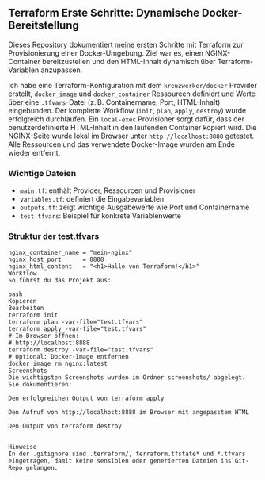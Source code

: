## Terraform Erste Schritte: Dynamische Docker-Bereitstellung

Dieses Repository dokumentiert meine ersten Schritte mit Terraform zur Provisionierung einer Docker-Umgebung. Ziel war es, einen NGINX-Container bereitzustellen und den HTML-Inhalt dynamisch über Terraform-Variablen anzupassen.

Ich habe eine Terraform-Konfiguration mit dem `kreuzwerker/docker` Provider erstellt, `docker_image` und `docker_container` Ressourcen definiert und Werte über eine `.tfvars`-Datei (z. B. Containername, Port, HTML-Inhalt) eingebunden. Der komplette Workflow (`init`, `plan`, `apply`, `destroy`) wurde erfolgreich durchlaufen. Ein `local-exec` Provisioner sorgt dafür, dass der benutzerdefinierte HTML-Inhalt in den laufenden Container kopiert wird. Die NGINX-Seite wurde lokal im Browser unter `http://localhost:8888` getestet. Alle Ressourcen und das verwendete Docker-Image wurden am Ende wieder entfernt.

### Wichtige Dateien

- `main.tf`: enthält Provider, Ressourcen und Provisioner
- `variables.tf`: definiert die Eingabevariablen
- `outputs.tf`: zeigt wichtige Ausgabewerte wie Port und Containername
- `test.tfvars`: Beispiel für konkrete Variablenwerte

### Struktur der test.tfvars

```hcl
nginx_container_name = "mein-nginx"
nginx_host_port      = 8888
nginx_html_content   = "<h1>Hallo von Terraform!</h1>"
Workflow
So führst du das Projekt aus:

bash
Kopieren
Bearbeiten
terraform init
terraform plan -var-file="test.tfvars"
terraform apply -var-file="test.tfvars"
# Im Browser öffnen:
# http://localhost:8888
terraform destroy -var-file="test.tfvars"
# Optional: Docker-Image entfernen
docker image rm nginx:latest
Screenshots
Die wichtigsten Screenshots wurden im Ordner screenshots/ abgelegt. Sie dokumentieren:

Den erfolgreichen Output von terraform apply

Den Aufruf von http://localhost:8888 im Browser mit angepasstem HTML

Den Output von terraform destroy


Hinweise
In der .gitignore sind .terraform/, terraform.tfstate* und *.tfvars eingetragen, damit keine sensiblen oder generierten Dateien ins Git-Repo gelangen.